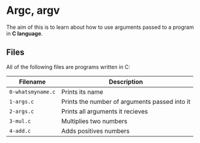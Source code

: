 # Argc, argv

The aim of this is to learn about how to use arguments passed to a program in **C language**.


## Files
All of the following files are programs written in C:

| Filename | Description |
| -------- | ----------- |
| `0-whatsmyname.c` | Prints its name |
| `1-args.c` | Prints the number of arguments passed into it |
| `2-args.c` | Prints all arguments it recieves |
| `3-mul.c` | Multiplies two numbers |
| `4-add.c` | Adds positives numbers |

